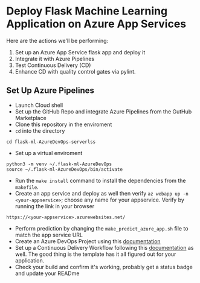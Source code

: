 # Deploy Flask Machine Learning Application on Azure App Services

Here are the actions we'll be performing: 
1. Set up an Azure App Service flask app and deploy it 
2. Integrate it with Azure Pipelines 
3. Test Continuous Delivery (CD) 
4. Enhance CD with quality control gates via pylint. 

## Set Up Azure Pipelines

- Launch Cloud shell
- Set up the GitHub Repo and integrate Azure Pipelines from the GutHub Marketplace
- Clone this repository in the enviroment
- ```cd``` into the directory
```
cd flask-ml-AzureDevOps-serverlss
```
- Set up a virtual enviroment 
```
python3 -m venv ~/.flask-ml-AzureDevOps
source ~/.flask-ml-AzureDevOps/bin/activate
```
- Run the ```make install``` command to install the dependencies from the ```makefile```.
- Create an app service and deploy as well then verify 
```az webapp up -n <your-appservice>```; choose any name for your appservice. Verify by running the link in your browser 
```
https://<your-appservice>.azurewebsites.net/
```
- Perform prediction by changing the  ```make_predict_azure_app.sh``` file to match the app service URL
- Create an Azure DevOps Project using this [documentation](https://docs.microsoft.com/en-us/azure/devops/pipelines/ecosystems/python-webapp?view=azure-devops)
- Set up a Continuous Delivery Workflow following this [documentation](https://docs.microsoft.com/en-us/azure/devops/pipelines/ecosystems/python-webapp?view=azure-devops) as well. The good thing is the template has it all figured out for your application. 
- Check your build and confirm it's working, probably get a status badge and update your READme
